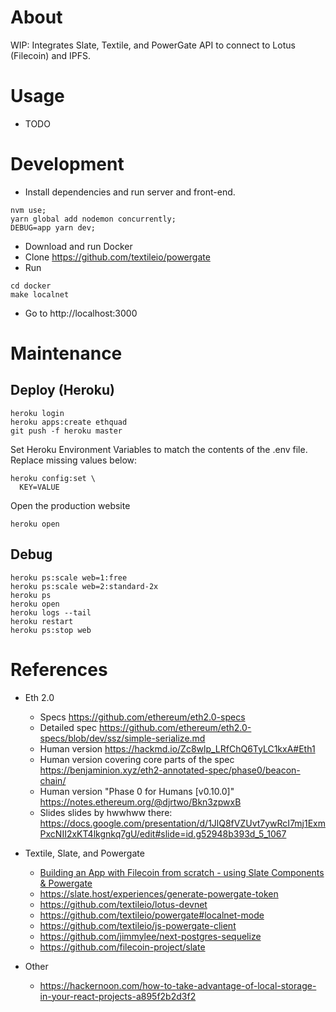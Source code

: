 # About

WIP: Integrates Slate, Textile, and PowerGate API to connect to Lotus (Filecoin) and IPFS.

# Usage

* TODO

# Development

* Install dependencies and run server and front-end.
```
nvm use;
yarn global add nodemon concurrently;
DEBUG=app yarn dev;
```

* Download and run Docker
* Clone https://github.com/textileio/powergate
* Run
```
cd docker
make localnet
```

* Go to http://localhost:3000

# Maintenance

## Deploy (Heroku)

```
heroku login
heroku apps:create ethquad
git push -f heroku master
```

Set Heroku Environment Variables to match the contents of the .env file. Replace missing values below:
```
heroku config:set \
  KEY=VALUE
```

Open the production website
```
heroku open
```

## Debug

```
heroku ps:scale web=1:free
heroku ps:scale web=2:standard-2x
heroku ps
heroku open
heroku logs --tail
heroku restart
heroku ps:stop web
```

# References

* Eth 2.0
  * Specs https://github.com/ethereum/eth2.0-specs
  * Detailed spec https://github.com/ethereum/eth2.0-specs/blob/dev/ssz/simple-serialize.md
  * Human version https://hackmd.io/Zc8wlp_LRfChQ6TyLC1kxA#Eth1
  * Human version covering core parts of the spec https://benjaminion.xyz/eth2-annotated-spec/phase0/beacon-chain/
  * Human version "Phase 0 for Humans [v0.10.0]" https://notes.ethereum.org/@djrtwo/Bkn3zpwxB
  * Slides slides by hwwhww there: https://docs.google.com/presentation/d/1JlQ8fVZUvt7ywRcI7mj1ExmPxcNII2xKT4lkgnkq7gU/edit#slide=id.g52948b393d_5_1067

* Textile, Slate, and Powergate
  * [Building an App with Filecoin from scratch - using Slate Components & Powergate](https://www.youtube.com/watch?v=FJjPMKRy8xQ)
  * https://slate.host/experiences/generate-powergate-token
  * https://github.com/textileio/lotus-devnet
  * https://github.com/textileio/powergate#localnet-mode
  * https://github.com/textileio/js-powergate-client
  * https://github.com/jimmylee/next-postgres-sequelize
  * https://github.com/filecoin-project/slate

* Other
  * https://hackernoon.com/how-to-take-advantage-of-local-storage-in-your-react-projects-a895f2b2d3f2